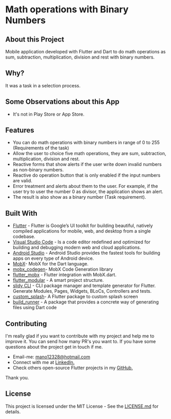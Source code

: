 # Math operations with Binary Numbers

## About this Project

Mobile application developed with Flutter and Dart to do math operations as sum, subtraction, multiplication, division and rest with binary numbers.

## Why?

It was a task in a selection process.

## Some Observations about this App

* It's not in Play Store or App Store.

## Features

* You can do math operations with binary numbers in range of 0 to 255 (Requirements of the task)
* Allow the user to choice five math operations, they are sum, subtraction, multiplication, division and rest.
* Reactive forms that show alerts if the user write down invalid numbers as non-binary numbers.
* Reactive do operation button that is only enabled if the input numbers are valid.
* Error treatment and alerts about them to the user. For example, if the user try to user the number 0 as divisor, the application shows an alert.
* The result is also show as a binary number (Task requirement).

## Built With

* [Flutter](https://flutter.dev/) - Flutter is Google’s UI toolkit for building beautiful, natively compiled applications for mobile, web, and desktop from a single codebase.
* [Visual Studio Code](https://code.visualstudio.com/) - Is a code editor redefined and optimized for building and debugging modern web and cloud applications.
* [Android Studio](https://developer.android.com/studio?hl=pt-br) - Android Studio provides the fastest tools for building apps on every type of Android device.
* [MobX](https://pub.dev/packages/mobx)- MobX for the Dart language.
* [mobx_codegen](https://pub.dev/packages/mobx_codegen)- MobX Code Generation library
* [flutter_mobx](https://pub.dev/packages/flutter_mobx) - Flutter integration with MobX.dart.
* [flutter_modular](https://pub.dev/packages/flutter_modular) - A smart project structure.
* [slidy CLI](https://github.com/Flutterando/slidy) - CLI package manager and template generator for Flutter. Generate Modules, Pages, Widgets, BLoCs, Controllers and tests.
* [custom_splash](https://pub.dev/packages/custom_splash)- A Flutter package to custom splash screen
* [build_runner](https://pub.dev/packages/build_runner) - A package that provides a concrete way of generating files using Dart code

## Contributing

I'm really glad if you want to contribute with my project and help me to improve it. You can send how many PR's you want to. If you have some questions about the project get in touch if me.

* Email-me: mano12328@hotmail.com
* Connect with me at [LinkedIn.](https://www.linkedin.com/in/manoel-ribeiro-06aa43134/)
* Check others open-source Flutter projects in my [GitHub.](https://github.com/manoellribeiro)

Thank you.

## License

This project is licensed under the MIT License - See the [LICENSE.md](https://github.com/manoellribeiro/budget-CivilEngineeringProjects/blob/master/LICENSE) for details.

